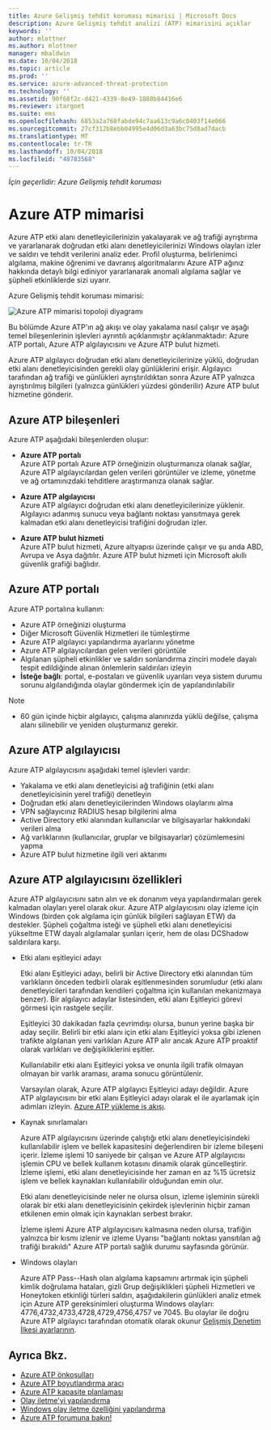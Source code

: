 ```yaml
---
title: Azure Gelişmiş tehdit koruması mimarisi | Microsoft Docs
description: Azure Gelişmiş tehdit analizi (ATP) mimarisini açıklar
keywords: ''
author: mlottner
ms.author: mlottner
manager: mbaldwin
ms.date: 10/04/2018
ms.topic: article
ms.prod: ''
ms.service: azure-advanced-threat-protection
ms.technology: ''
ms.assetid: 90f68f2c-d421-4339-8e49-1888b84416e6
ms.reviewer: itargoet
ms.suite: ems
ms.openlocfilehash: 6853a2a768fabde94c7aa613c9a6c0403f14e066
ms.sourcegitcommit: 27cf312b8ebb04995e4d06d3a63bc75d8ad7dacb
ms.translationtype: MT
ms.contentlocale: tr-TR
ms.lasthandoff: 10/04/2018
ms.locfileid: "48783568"
---
```

*İçin geçerlidir: Azure Gelişmiş tehdit koruması*


# <a name="azure-atp-architecture"></a>Azure ATP mimarisi

Azure ATP etki alanı denetleyicilerinizin yakalayarak ve ağ trafiği ayrıştırma ve yararlanarak doğrudan etki alanı denetleyicilerinizi Windows olayları izler ve saldırı ve tehdit verilerini analiz eder. Profil oluşturma, belirlenimci algılama, makine öğrenimi ve davranış algoritmalarını Azure ATP ağınız hakkında detaylı bilgi ediniyor yararlanarak anomali algılama sağlar ve şüpheli etkinliklerde sizi uyarır.

Azure Gelişmiş tehdit koruması mimarisi:

![Azure ATP mimarisi topoloji diyagramı](media/atp-architecture-topology.png)

Bu bölümde Azure ATP'ın ağ akışı ve olay yakalama nasıl çalışır ve aşağı temel bileşenlerinin işlevleri ayrıntılı açıklanmıştır açıklanmaktadır: Azure ATP portalı, Azure ATP algılayıcısını ve Azure ATP bulut hizmeti. 

Azure ATP algılayıcı doğrudan etki alanı denetleyicilerinize yüklü, doğrudan etki alanı denetleyicisinden gerekli olay günlüklerini erişir. Algılayıcı tarafından ağ trafiği ve günlükleri ayrıştırıldıktan sonra Azure ATP yalnızca ayrıştırılmış bilgileri (yalnızca günlükleri yüzdesi gönderilir) Azure ATP bulut hizmetine gönderir. 

## <a name="azure-atp-components"></a>Azure ATP bileşenleri
Azure ATP aşağıdaki bileşenlerden oluşur:

-   **Azure ATP portalı** <br>
Azure ATP portalı Azure ATP örneğinizin oluşturmanıza olanak sağlar, Azure ATP algılayıcılardan gelen verileri görüntüler ve izleme, yönetme ve ağ ortamınızdaki tehditlere araştırmanıza olanak sağlar.  
-   **Azure ATP algılayıcısı**<br>
Azure ATP algılayıcı doğrudan etki alanı denetleyicilerinize yüklenir. Algılayıcı adanmış sunucu veya bağlantı noktası yansıtmaya gerek kalmadan etki alanı denetleyicisi trafiğini doğrudan izler.

-   **Azure ATP bulut hizmeti**<br>
Azure ATP bulut hizmeti, Azure altyapısı üzerinde çalışır ve şu anda ABD, Avrupa ve Asya dağıtılır. Azure ATP bulut hizmeti için Microsoft akıllı güvenlik grafiği bağlıdır. 

## <a name="azure-atp-portal"></a>Azure ATP portalı 
Azure ATP portalına kullanın:
- Azure ATP örneğinizi oluşturma
- Diğer Microsoft Güvenlik Hizmetleri ile tümleştirme 
- Azure ATP algılayıcı yapılandırma ayarlarını yönetme 
- Azure ATP algılayıcılardan gelen verileri görüntüle
- Algılanan şüpheli etkinlikler ve saldırı sonlandırma zinciri modele dayalı tespit edildiğinde alınan önlemlerin saldırıları izleyin
- **İsteğe bağlı**: portal, e-postaları ve güvenlik uyarıları veya sistem durumu sorunu algılandığında olaylar göndermek için de yapılandırılabilir

> [!NOTE]
> - 60 gün içinde hiçbir algılayıcı, çalışma alanınızda yüklü değilse, çalışma alanı silinebilir ve yeniden oluşturmanız gerekir.

## <a name="azure-atp-sensor"></a>Azure ATP algılayıcısı
Azure ATP algılayıcısını aşağıdaki temel işlevleri vardır:
- Yakalama ve etki alanı denetleyicisi ağ trafiğinin (etki alanı denetleyicisinin yerel trafiği) denetleyin
- Doğrudan etki alanı denetleyicilerinden Windows olaylarını alma 
- VPN sağlayıcınız RADIUS hesap bilgilerini alma
- Active Directory etki alanından kullanıcılar ve bilgisayarlar hakkındaki verileri alma
- Ağ varlıklarının (kullanıcılar, gruplar ve bilgisayarlar) çözümlemesini yapma
- Azure ATP bulut hizmetine ilgili veri aktarımı

 
## <a name="azure-atp-sensor-features"></a>Azure ATP algılayıcısını özellikleri
Azure ATP algılayıcısını satın alın ve ek donanım veya yapılandırmaları gerek kalmadan olayları yerel olarak okur. Azure ATP algılayıcısını olay izleme için Windows (birden çok algılama için günlük bilgileri sağlayan ETW) da destekler. Şüpheli çoğaltma isteği ve şüpheli etki alanı denetleyicisi yükseltme ETW dayalı algılamalar şunları içerir, hem de olası DCShadow saldırılara karşı.
- Etki alanı eşitleyici adayı

    Etki alanı Eşitleyici adayı, belirli bir Active Directory etki alanından tüm varlıkların önceden tedbirli olarak eşitlenmesinden sorumludur (etki alanı denetleyicileri tarafından kendileri çoğaltma için kullanılan mekanizmaya benzer). Bir algılayıcı adaylar listesinden, etki alanı Eşitleyici görevi görmesi için rastgele seçilir. 

    Eşitleyici 30 dakikadan fazla çevrimdışı olursa, bunun yerine başka bir aday seçilir. Belirli bir etki alanı için etki alanı Eşitleyici yoksa gibi izlenen trafikte algılanan yeni varlıkları Azure ATP alır ancak Azure ATP proaktif olarak varlıkları ve değişikliklerini eşitler. 
    
    Kullanılabilir etki alanı Eşitleyici yoksa ve onunla ilgili trafik olmayan olmayan bir varlık araması, arama sonucu görüntülenir.

    Varsayılan olarak, Azure ATP algılayıcı Eşitleyici adayı değildir. Azure ATP algılayıcısını bir etki alanı Eşitleyici adayı olarak el ile ayarlamak için adımları izleyin. [Azure ATP yükleme iş akışı](install-atp-step5.md#step-5-configure-the-azure-atp-sensor-settings).
- Kaynak sınırlamaları

    Azure ATP algılayıcısını üzerinde çalıştığı etki alanı denetleyicisindeki kullanılabilir işlem ve bellek kapasitesini değerlendiren bir izleme bileşeni içerir. İzleme işlemi 10 saniyede bir çalışan ve Azure ATP algılayıcısı işlemin CPU ve bellek kullanım kotasını dinamik olarak güncelleştirir. İzleme işlemi, etki alanı denetleyicisinde her zaman en az %15 ücretsiz işlem ve bellek kaynakları kullanılabilir olduğundan emin olur.

    Etki alanı denetleyicisinde neler ne olursa olsun, izleme işleminin sürekli olarak bir etki alanı denetleyicisinin çekirdek işlevlerinin hiçbir zaman etkilenen emin olmak için kaynakları serbest bırakır.

    İzleme işlemi Azure ATP algılayıcısını kalmasına neden olursa, trafiğin yalnızca bir kısmı izlenir ve izleme Uyarısı "bağlantı noktası yansıtılan ağ trafiği bırakıldı" Azure ATP portalı sağlık durumu sayfasında görünür.

-  Windows olayları

    Azure ATP Pass--Hash olan algılama kapsamını artırmak için şüpheli kimlik doğrulama hataları, gizli Grup değişiklikleri şüpheli Hizmetleri ve Honeytoken etkinliği türleri saldırı, aşağıdakilerin günlükleri analiz etmek için Azure ATP gereksinimleri oluşturma Windows olayları: 4776,4732,4733,4728,4729,4756,4757 ve 7045. Bu olaylar ile doğru Azure ATP algılayıcı tarafından otomatik olarak okunur [Gelişmiş Denetim İlkesi ayarlarının](atp-advanced-audit-policy.md). 

## <a name="see-also"></a>Ayrıca Bkz.
- [Azure ATP önkoşulları](atp-prerequisites.md)
- [Azure ATP boyutlandırma aracı](http://aka.ms/trisizingtool)
- [Azure ATP kapasite planlaması](atp-capacity-planning.md)
- [Olay iletme'yi yapılandırma](configure-event-forwarding.md)
- [Windows olay iletme özelliğini yapılandırma](configure-event-forwarding.md)
- [Azure ATP forumuna bakın!](https://aka.ms/azureatpcommunity)

